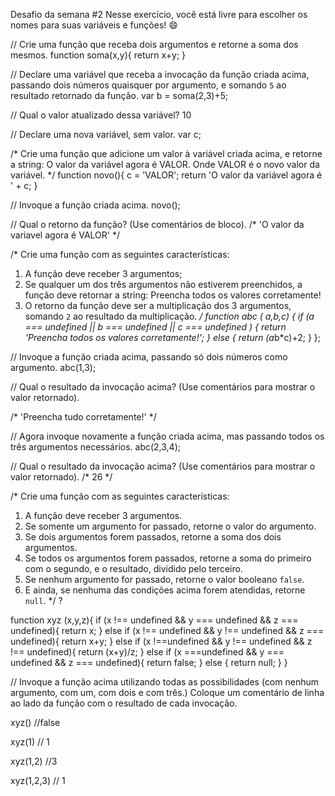 Desafio da semana #2
Nesse exercício, você está livre para escolher os nomes para suas variáveis e funções! 😄

// Crie uma função que receba dois argumentos e retorne a soma dos mesmos.
function soma(x,y){
 return x+y;
 }

// Declare uma variável que receba a invocação da função criada acima, passando dois números quaisquer por argumento, e somando `5` ao resultado retornado da função.
var b = soma(2,3)+5;


// Qual o valor atualizado dessa variável?
10

// Declare uma nova variável, sem valor.
var c;

/*
Crie uma função que adicione um valor à variável criada acima, e retorne a string:
    O valor da variável agora é VALOR.
Onde VALOR é o novo valor da variável.
*/
function novo(){
 c = 'VALOR';
 return 'O valor da variável agora é ' + c;
 }

// Invoque a função criada acima.
novo();

// Qual o retorno da função? (Use comentários de bloco).
/* 'O valor da variavel agora é VALOR' */

/*
Crie uma função com as seguintes características:
1. A função deve receber 3 argumentos;
2. Se qualquer um dos três argumentos não estiverem preenchidos, a função deve retornar a string:
    Preencha todos os valores corretamente!
3. O retorno da função deve ser a multiplicação dos 3 argumentos, somando `2` ao resultado da multiplicação.
*/
function abc ( a,b,c) {
 if (a === undefined || b === undefined || c === undefined ) {
 return 'Preencha todos os valores corretamente!';
 }
 else {
 return (a*b*c)+2;
 }
 };

// Invoque a função criada acima, passando só dois números como argumento.
abc(1,3);

// Qual o resultado da invocação acima? (Use comentários para mostrar o valor retornado).

/* 'Preencha tudo corretamente!' */

// Agora invoque novamente a função criada acima, mas passando todos os três argumentos necessários.
abc(2,3,4);

// Qual o resultado da invocação acima? (Use comentários para mostrar o valor retornado).
/* 26 */

/*
Crie uma função com as seguintes características:
1. A função deve receber 3 argumentos.
2. Se somente um argumento for passado, retorne o valor do argumento.
3. Se dois argumentos forem passados, retorne a soma dos dois argumentos.
4. Se todos os argumentos forem passados, retorne a soma do primeiro com o segundo, e o resultado, dividido pelo terceiro.
5. Se nenhum argumento for passado, retorne o valor booleano `false`.
6. E ainda, se nenhuma das condições acima forem atendidas, retorne `null`.
*/
?

function xyz (x,y,z){
	if (x !== undefined && y === undefined && z === undefined){
 		return x;
 	}
 	else if (x !== undefined && y !== undefined && z === undefined){
		return x+y;
	}
	else if (x !==undefined && y !== undefined && z !== undefined){
		return (x+y)/z;
	}
	else if (x ===undefined && y === undefined && z === undefined){
		return false;
	}
	 else {
		return null;
	}
}

// Invoque a função acima utilizando todas as possibilidades (com nenhum argumento, com um, com dois e com três.) Coloque um comentário de linha ao lado da função com o resultado de cada invocação.

xyz() //false


xyz(1) // 1


xyz(1,2) //3


xyz(1,2,3) // 1